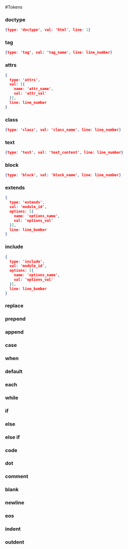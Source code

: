 #Tokens

### doctype
``` json
{type: 'doctype', val: 'html', line: 1}
```
### tag
``` json
{type: 'tag', val: 'tag_name', line: line_number}
```
### attrs
``` json
{
  type: 'attrs',
  val: [{
    name: 'attr_name',
    val: 'attr_val'
  }],
  line: line_number
}
```
### class
``` json
{type: 'class', val: 'class_name', line: line_number}
```
### text
``` json
{type: 'text', val: 'text_content', line: line_number}
```

### block
``` json
{type: 'block', val: 'block_name', line: line_number}
```
### extends
``` json
{
  type: 'extends',
  val: 'module_id',
  options: [{
    name: 'options_name',
    val: 'options_val'
  }],
  line: line_bumber
}
```
### include
``` json
{
  type: 'include',
  val: 'module_id',
  options: [{
    name: 'options_name',
    val: 'options_val'
  }],
  line: line_bumber
}
```

### replace
### prepend
### append

### case
### when
### default

### each
### while

### if
### else
### else if

### code
### dot
### comment

### blank
### newline
### eos
### indent
### outdent


